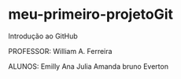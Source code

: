 # meu-primeiro-projetoGit
Introdução ao GitHub

PROFESSOR: 
    William A. Ferreira

ALUNOS:
    Emilly
    Ana Julia
    Amanda
    bruno
    Everton